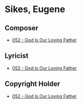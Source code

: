 # Sikes, Eugene

## Composer

- [052 - God Is Our Loving Father](/hymns/052.md)

## Lyricist

- [052 - God Is Our Loving Father](/hymns/052.md)

## Copyright Holder

- [052 - God Is Our Loving Father](/hymns/052.md)

